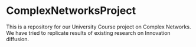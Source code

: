 # ComplexNetworksProject
This is a repository for our University Course project on Complex Networks. We have tried to replicate results of existing research on Innovation diffusion. 
